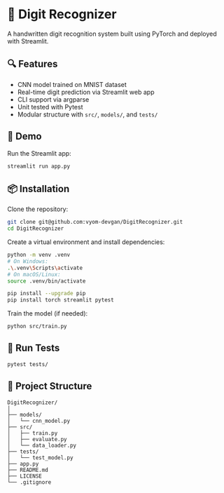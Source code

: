 # 🧠 Digit Recognizer

A handwritten digit recognition system built using PyTorch and deployed with Streamlit.

## 🔍 Features
- CNN model trained on MNIST dataset
- Real-time digit prediction via Streamlit web app
- CLI support via argparse
- Unit tested with Pytest
- Modular structure with `src/`, `models/`, and `tests/`

## 🚀 Demo
Run the Streamlit app:

```bash
streamlit run app.py
```

## 📦 Installation
Clone the repository:

```bash
git clone git@github.com:vyom-devgan/DigitRecognizer.git
cd DigitRecognizer
```

Create a virtual environment and install dependencies:

```bash
python -m venv .venv
# On Windows:
.\.venv\Scripts\activate
# On macOS/Linux:
source .venv/bin/activate

pip install --upgrade pip
pip install torch streamlit pytest
```

Train the model (if needed):

```bash
python src/train.py
```

## 🧪 Run Tests

```bash
pytest tests/
```

## 📁 Project Structure

```
DigitRecognizer/
│
├── models/
│   └── cnn_model.py
├── src/
│   ├── train.py
│   ├── evaluate.py
│   └── data_loader.py
├── tests/
│   └── test_model.py
├── app.py
├── README.md
├── LICENSE
└── .gitignore
```
